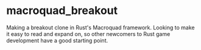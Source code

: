 # macroquad_breakout
Making a breakout clone in Rust's Macroquad framework. Looking to make it easy to read and expand on, so other newcomers to Rust game development have a good starting point.
